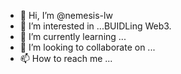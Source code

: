 - 👋 Hi, I’m @nemesis-lw
- 👀 I’m interested in ...BUIDLing Web3.
- 🌱 I’m currently learning ...
- 💞️ I’m looking to collaborate on ...
- 📫 How to reach me ...

<!---
nemesis-lw/nemesis-lw is a ✨ special ✨ repository because its `README.md` (this file) appears on your GitHub profile.
You can click the Preview link to take a look at your changes.
--->
